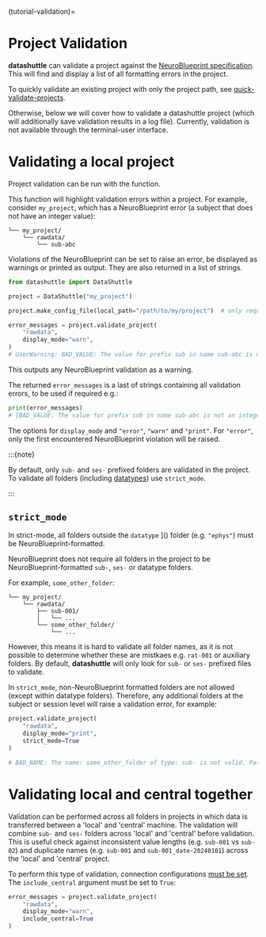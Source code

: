 (tutorial-validation)=

# Project Validation

**datashuttle** can validate a project against the
[NeuroBlueprint specification](https://neuroblueprint.neuroinformatics.dev/latest/specification.html).
This will find and display a list of all formatting errors in the project.

To quickly validate an existing project with only the project path, see [quick-validate-projects](quick-validate-projects).

Otherwise, below we will cover how to validate a datashuttle project (which will additionally save validation results in a log file).
Currently, validation is not available through the terminal-user interface.

# Validating a local project

Project validation can be run with the [](datashuttle.DataShuttle.validate_project) function.

This function will highlight validation errors within a project. For example, consider
``my_project``, which has a NeuroBlueprint error (a subject that does not have an integer value):

```shell
└── my_project/
    └── rawdata/
        └── sub-abc
```

Violations of the NeuroBlueprint can be set to raise an error, be displayed as warnings or printed as output.
They are also returned in a list of strings.

```python
from datashuttle import DataShuttle

project = DataShuttle("my_project")

project.make_config_file(local_path="/path/to/my/project")  # only required once, on initial project set up

error_messages = project.validate_project(
    "rawdata",
    display_mode="warn",
)
# UserWarning: BAD_VALUE: The value for prefix sub in name sub-abc is not an integer. Path: <path to folder>
```

This outputs any NeuroBlueprint validation as a warning.

The returned ``error_messages`` is a last of strings containing all validation errors, to be used if required e.g.:

```python
print(error_messages)
# [BAD_VALUE: The value for prefix sub in name sub-abc is not an integer. Path: <path to folder>]
```

The options for `display_mode` and ``"error"``, ``"warn"`` and ``"print"``.
For `"error"`, only the first  encountered NeuroBlueprint violation will be raised.

:::{note}

By default, only ``sub-`` and ``ses-`` prefixed folders are validated
in the project. To validate all folders (including
[datatypes](https://neuroblueprint.neuroinformatics.dev/latest/specification.html#datatype))
use ``strict_mode``.

:::


## ``strict_mode``

In strict-mode, all folders outside the
``datatype`` ]()
folder (e.g. ``"ephys"``) must be NeuroBlueprint-formatted.

NeuroBlueprint does not require all folders in the project to be NeuroBlueprint-formatted ``sub-``, ``ses-`` or
datatype folders.

For example, ``some_other_folder``:

```shell
└── my_project/
    └── rawdata/
        ├── sub-001/
        │   └── ...
        └── some_other_folder/
            └── ...
```

However, this means it is hard to validate all folder names, as it is not possible to determine whether
these are mistkaes e.g. ``rat-001`` or auxiliary folders. By default, **datashuttle** will only look for
``sub-`` or ``ses-`` prefixed files to validate.

In ``strict_mode``, non-NeuroBlueprint formatted folders are not allowed (except within datatype folders).
Therefore, any additional folders at the subject or session level will raise a validation error, for example:

```python
project.validate_project(
    "rawdata",
    display_mode="print",
    strict_mode=True
)

# BAD_NAME: The name: some_other_folder of type: sub- is not valid. Path: <path to folder>

```

# Validating local and central together

Validation can be performed across all folders in projects in which data is transferred
between a 'local' and 'central' machine. The validation will combine ``sub-`` and ``ses-``
folders across 'local' and 'central' before validation. This is useful check against inconsistent value lengths
(e.g. `sub-001` vs `sub-02`) and duplicate names (e.g. ``sub-001`` and ``sub-001_date-20240101``) across
the 'local' and 'central' project.

To perform this type of validation, connection configurations [must be set](make-a-full-project_target).
The ``include_central`` argument must be set to ``True``:

```python
error_messages = project.validate_project(
    "rawdata",
    display_mode="warn",
    include_central=True
)
```
